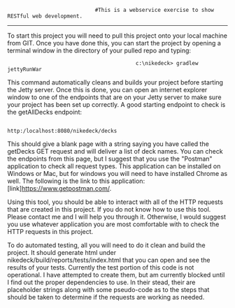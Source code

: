                                 #This is a webservice exercise to show RESTful web development.
------------------------------------------------------------------------------------------------------------------------

To start this project you will need to pull this project onto your local machine from GIT. Once you have done this,
you can start the project by opening a terminal window in the directory of your pulled repo and typing:

                                             c:\nikedeck> gradlew jettyRunWar

This command automatically cleans and builds your project before starting the Jetty server. Once this is done, you
can open an internet explorer window to one of the endpoints that are on your Jetty server to make sure your project has
been set up correctly. A good starting endpoint to check is the getAllDecks endpoint:

                                            http:/localhost:8080/nikedeck/decks

This should give a blank page with a string saying you have called the getDecks GET request and will deliver a list
of deck names. You can check the endpoints from this page, but I suggest that you use the "Postman" application to check
all request types. This application can be installed on Windows or Mac, but for windows you will need to have installed
Chrome as well. The following is the link to this application: [link]https://www.getpostman.com/.

Using this tool, you should be able to interact with all of the HTTP requests that are created in this project. If
you do not know how to use this tool. Please contact me and I will help you through it. Otherwise, I would suggest you
use whatever application you are most comfortable with to check the HTTP requests in this project.

To do automated testing, all you will need to do it clean and build the project. It should generate html under
nikedeck/build/reports/tests/index.html that you can open and see the results of your tests. Currently the test portion
of this code is not operational. I have attempted to create them, but am currently blocked until I find out the
proper dependencies to use. In their stead, their are placeholder strings along with some pseudo-code as to the steps
that should be taken to determine if the requests are working as needed.